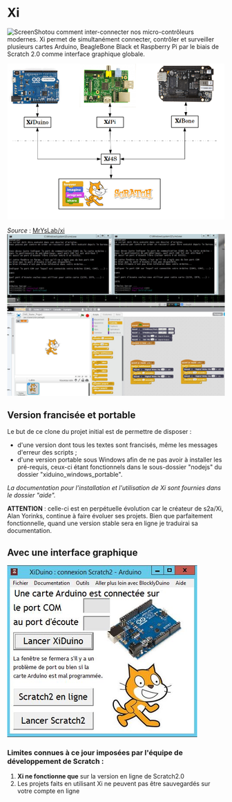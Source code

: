 Xi
======
![ScreenShot](https://raw.github.com/MrYsLab/Xi/master/documentation/XiLogo.png)ou comment inter-connecter nos micro-contrôleurs modernes. Xi permet de simultanément connecter, contrôler et surveiller plusieurs cartes Arduino, BeagleBone Black et Raspberry Pi par le biais de Scratch 2.0 comme interface graphique globale.

![](https://github.com/technologiescollege/XiDuino-Windows-Portable/blob/master/aide/0-presentation/Screenshot%20-%2008192014%20-%2003-20-36%20PM.png)


_Source_ : [MrYsLab/xi](https://github.com/MrYsLab/xi)
![](https://github.com/technologiescollege/XiDuino-Windows-Portable/blob/master/aide/Exemple_2_arduino_1_PC.JPG)

## Version francisée et portable

Le but de ce clone du projet initial est de permettre de disposer :
- d'une version dont tous les textes sont francisés, même les messages d'erreur des scripts ;
- d'une version portable sous Windows afin de ne pas avoir à installer les pré-requis, ceux-ci étant fonctionnels dans le sous-dossier "nodejs" du dossier "xiduino_windows_portable".

_La documentation pour l'installation et l'utilisation de Xi sont fournies dans le dossier "aide"._

**ATTENTION** : celle-ci est en perpétuelle évolution car le créateur de s2a/Xi, Alan Yorinks, continue à faire évoluer ses projets. Bien que parfaitement fonctionnelle, quand une version stable sera en ligne je traduirai sa documentation.

## Avec une interface graphique

![ScreenShot](https://github.com/technologiescollege/XiDuino-Windows-Portable/blob/master/documentation/Capture_EXE.JPG)

### Limites connues à ce jour imposées par l'équipe de développement de Scratch :
1. **Xi ne fonctionne que** sur la version en ligne de Scratch2.0
2. Les projets faits en utilisant Xi ne peuvent pas être sauvegardés sur votre compte en ligne





